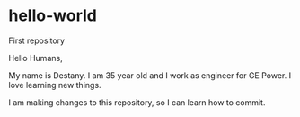 # hello-world
First repository

Hello Humans,

My name is Destany. I am 35 year old and I work as engineer for GE Power. I love learning new things. 

I am making changes to this repository, so I can learn how to commit. 
